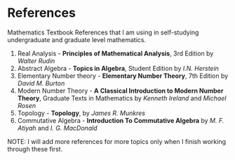 # References
Mathematics Textbook References that I am using in self-studying undergraduate and graduate level mathematics. 

1. Real Analysis - **Principles of Mathematical Analysis**, 3rd Edition by _Walter Rudin_ 
2. Abstract Algebra - **Topics in Algebra**, Student Edition by _I.N. Herstein_
3. Elementary Number theory - **Elementary Number Theory**, 7th Edition by _David M. Burton_
4. Modern Number Theory - **A Classical Introduction to Modern Number Theory**, Graduate Texts in Mathematics by _Kenneth Ireland_ and _Michael Rosen_
5. Topology - **Topology**, by _James R. Munkres_
6. Commutative Algebra - **Introduction To Commutative Algebra** by _M. F. Atiyah_ and _I. G. MacDonald_

NOTE: I will add more references for more topics only when I finish working through these first.
